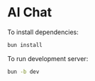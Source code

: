 # AI Chat

To install dependencies:

```bash
bun install
```

To run development server:

```bash
bun -b dev
```
